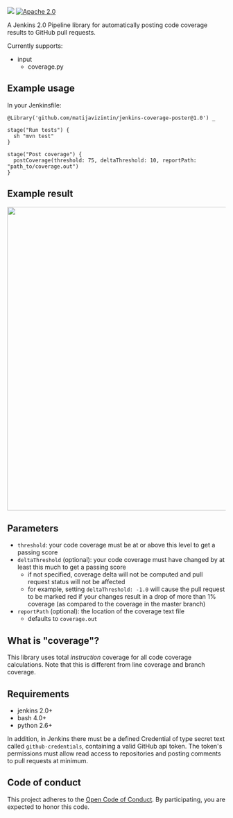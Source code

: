 ![](https://img.shields.io/badge/development%20status-alpha-yellow.svg) [![Apache 2.0](https://img.shields.io/badge/license-Apache%20License%202.0-blue.svg)](http://www.apache.org/licenses/LICENSE-2.0)

A Jenkins 2.0 Pipeline library for automatically posting code coverage results to GitHub pull requests.

Currently supports:
 * input
   * coverage.py

## Example usage
In your Jenkinsfile:
```
@Library('github.com/matijavizintin/jenkins-coverage-poster@1.0') _

stage("Run tests") {
  sh "mvn test"
}

stage("Post coverage") {
  postCoverage(threshold: 75, deltaThreshold: 10, reportPath: "path_to/coverage.out")
}
```

## Example result

<img src="./coverage_pass.png" width="700" />

## Parameters
 * `threshold`: your code coverage must be at or above this level to get a passing score
 * `deltaThreshold` (optional): your code coverage must have changed by at least this much to get a passing score
   * if not specified, coverage delta will not be computed and pull request status will not be affected
   * for example, setting `deltaThreshold: -1.0` will cause the pull request to be marked red if your changes result in a drop of more than 1% coverage (as compared to the coverage in the master branch)
 * `reportPath` (optional): the location of the coverage text file
   * defaults to `coverage.out`

## What is "coverage"?
This library uses total *instruction* coverage for all code coverage calculations. Note that this is different from line coverage and branch coverage.

## Requirements
 * jenkins 2.0+
 * bash 4.0+
 * python 2.6+
 
In addition, in Jenkins there must be a defined Credential of type secret text called `github-credentials`, containing a valid GitHub api token. The token's permissions must allow read access to repositories and posting comments to pull requests at minimum.

## Code of conduct
This project adheres to the [Open Code of Conduct][code-of-conduct]. By participating, you are expected to honor this code.

[code-of-conduct]: https://github.com/spotify/code-of-conduct/blob/master/code-of-conduct.md
